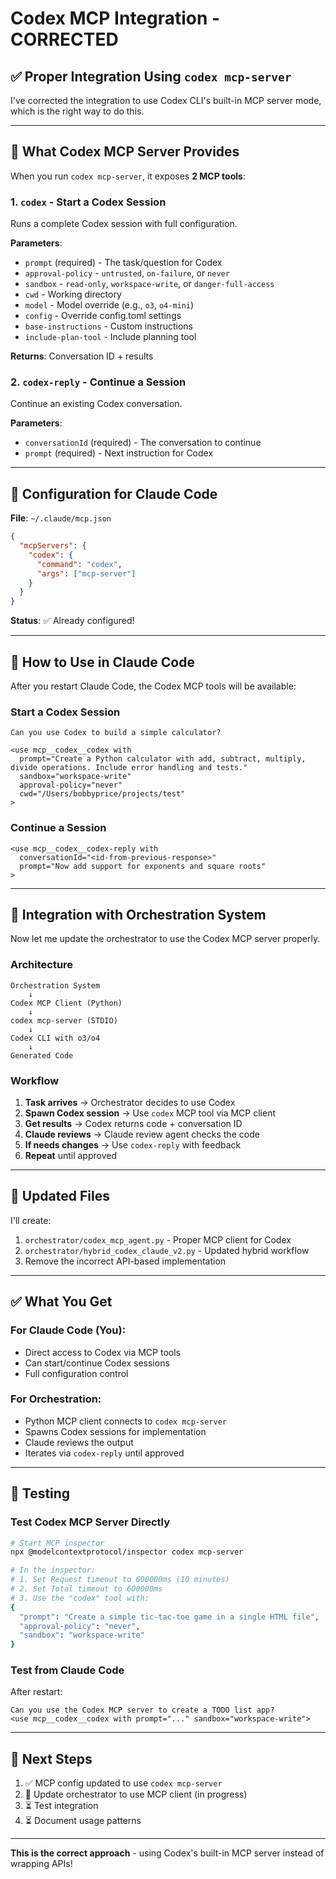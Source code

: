 # Codex MCP Integration - CORRECTED

## ✅ Proper Integration Using `codex mcp-server`

I've corrected the integration to use Codex CLI's built-in MCP server mode, which is the right way to do this.

---

## 🎯 What Codex MCP Server Provides

When you run `codex mcp-server`, it exposes **2 MCP tools**:

### 1. `codex` - Start a Codex Session
Runs a complete Codex session with full configuration.

**Parameters**:
- `prompt` (required) - The task/question for Codex
- `approval-policy` - `untrusted`, `on-failure`, or `never`
- `sandbox` - `read-only`, `workspace-write`, or `danger-full-access`
- `cwd` - Working directory
- `model` - Model override (e.g., `o3`, `o4-mini`)
- `config` - Override config.toml settings
- `base-instructions` - Custom instructions
- `include-plan-tool` - Include planning tool

**Returns**: Conversation ID + results

### 2. `codex-reply` - Continue a Session
Continue an existing Codex conversation.

**Parameters**:
- `conversationId` (required) - The conversation to continue
- `prompt` (required) - Next instruction for Codex

---

## 🔧 Configuration for Claude Code

**File**: `~/.claude/mcp.json`

```json
{
  "mcpServers": {
    "codex": {
      "command": "codex",
      "args": ["mcp-server"]
    }
  }
}
```

**Status**: ✅ Already configured!

---

## 🚀 How to Use in Claude Code

After you restart Claude Code, the Codex MCP tools will be available:

### Start a Codex Session

```
Can you use Codex to build a simple calculator?

<use mcp__codex__codex with
  prompt="Create a Python calculator with add, subtract, multiply, divide operations. Include error handling and tests."
  sandbox="workspace-write"
  approval-policy="never"
  cwd="/Users/bobbyprice/projects/test"
>
```

### Continue a Session

```
<use mcp__codex__codex-reply with
  conversationId="<id-from-previous-response>"
  prompt="Now add support for exponents and square roots"
>
```

---

## 🔄 Integration with Orchestration System

Now let me update the orchestrator to use the Codex MCP server properly.

### Architecture

```
Orchestration System
    ↓
Codex MCP Client (Python)
    ↓
codex mcp-server (STDIO)
    ↓
Codex CLI with o3/o4
    ↓
Generated Code
```

### Workflow

1. **Task arrives** → Orchestrator decides to use Codex
2. **Spawn Codex session** → Use `codex` MCP tool via MCP client
3. **Get results** → Codex returns code + conversation ID
4. **Claude reviews** → Claude review agent checks the code
5. **If needs changes** → Use `codex-reply` with feedback
6. **Repeat** until approved

---

## 📝 Updated Files

I'll create:
1. `orchestrator/codex_mcp_agent.py` - Proper MCP client for Codex
2. `orchestrator/hybrid_codex_claude_v2.py` - Updated hybrid workflow
3. Remove the incorrect API-based implementation

---

## ✅ What You Get

### For Claude Code (You):
- Direct access to Codex via MCP tools
- Can start/continue Codex sessions
- Full configuration control

### For Orchestration:
- Python MCP client connects to `codex mcp-server`
- Spawns Codex sessions for implementation
- Claude reviews the output
- Iterates via `codex-reply` until approved

---

## 🧪 Testing

### Test Codex MCP Server Directly

```bash
# Start MCP inspector
npx @modelcontextprotocol/inspector codex mcp-server

# In the inspector:
# 1. Set Request timeout to 600000ms (10 minutes)
# 2. Set Total timeout to 600000ms
# 3. Use the "codex" tool with:
{
  "prompt": "Create a simple tic-tac-toe game in a single HTML file",
  "approval-policy": "never",
  "sandbox": "workspace-write"
}
```

### Test from Claude Code

After restart:
```
Can you use the Codex MCP server to create a TODO list app?
<use mcp__codex__codex with prompt="..." sandbox="workspace-write">
```

---

## 🎯 Next Steps

1. ✅ MCP config updated to use `codex mcp-server`
2. 🔄 Update orchestrator to use MCP client (in progress)
3. ⏳ Test integration
4. ⏳ Document usage patterns

---

**This is the correct approach** - using Codex's built-in MCP server instead of wrapping APIs!
